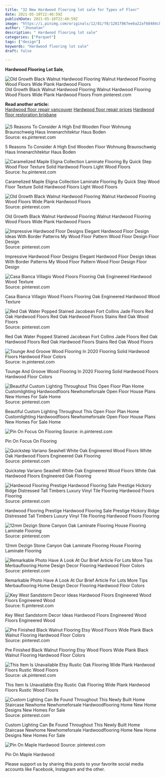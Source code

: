 ```yaml
---
title: "32 New Hardwood flooring lot sale for Types of Floor"
date: 2021-05-10T22:40:59Z
publishDate: 2021-05-10T22:40:59Z
image: "https://i.pinimg.com/originals/12/81/f8/1281f867ee6a22af68484cba95ae2241.jpg"
author: "Jhonatan"
description: " Hardwood flooring lot sale"
categories: ["Parquet"]
tags: ["design"]
keywords: "Hardwood flooring lot sale"
draft: false

---
```

<!-- Head tag Code -->
**Hardwood Flooring Lot Sale**, 

![Old Growth Black Walnut Hardwood Flooring Walnut Hardwood Flooring Wood Floors Wide Plank Hardwood Floors](https://i.pinimg.com/originals/35/a6/57/35a65775ece762e3bc213eb9b7a4b29b.jpg "Old Growth Black Walnut Hardwood Flooring Walnut Hardwood Flooring Wood Floors Wide Plank Hardwood Floors")
Old Growth Black Walnut Hardwood Flooring Walnut Hardwood Flooring Wood Floors Wide Plank Hardwood Floors From pinterest.com

**Read another article:**  
[Hardwood floor repair vancouver](/hardwood-floor-repair-vancouver/)
[Hardwood floor repair prices](/hardwood-floor-repair-prices/)
[Hardwood floor restoration brisbane](/hardwood-floor-restoration-brisbane/)




### 

 


![5 Reasons To Consider A High End Wooden Floor Wohnung Braunschweig Haus Innenarchitektur Haus Boden](https://i.pinimg.com/originals/53/75/7a/53757a3fcfad374c3f5ae28292613e7c.png "5 Reasons To Consider A High End Wooden Floor Wohnung Braunschweig Haus Innenarchitektur Haus Boden")
Source: es.pinterest.com

5 Reasons To Consider A High End Wooden Floor Wohnung Braunschweig Haus Innenarchitektur Haus Boden  

![Caramelized Maple Eligna Collection Laminate Flooring By Quick Step Wood Floor Texture Solid Hardwood Floors Light Wood Floors](https://i.pinimg.com/originals/48/af/27/48af272d3c85b4af61ee4e299ea8d162.jpg "Caramelized Maple Eligna Collection Laminate Flooring By Quick Step Wood Floor Texture Solid Hardwood Floors Light Wood Floors")
Source: hu.pinterest.com

Caramelized Maple Eligna Collection Laminate Flooring By Quick Step Wood Floor Texture Solid Hardwood Floors Light Wood Floors  

![Old Growth Black Walnut Hardwood Flooring Walnut Hardwood Flooring Wood Floors Wide Plank Hardwood Floors](https://i.pinimg.com/originals/35/a6/57/35a65775ece762e3bc213eb9b7a4b29b.jpg "Old Growth Black Walnut Hardwood Flooring Walnut Hardwood Flooring Wood Floors Wide Plank Hardwood Floors")
Source: pinterest.com

Old Growth Black Walnut Hardwood Flooring Walnut Hardwood Flooring Wood Floors Wide Plank Hardwood Floors  

![Impressive Hardwood Floor Designs Elegant Hardwood Floor Design Ideas With Border Patterns My Wood Floor Pattern Wood Floor Design Floor Design](https://i.pinimg.com/originals/d7/ef/17/d7ef177bdb305f6a1778b736f0c72009.jpg "Impressive Hardwood Floor Designs Elegant Hardwood Floor Design Ideas With Border Patterns My Wood Floor Pattern Wood Floor Design Floor Design")
Source: pinterest.com

Impressive Hardwood Floor Designs Elegant Hardwood Floor Design Ideas With Border Patterns My Wood Floor Pattern Wood Floor Design Floor Design  

![Casa Bianca Villagio Wood Floors Flooring Oak Engineered Hardwood Wood Texture](https://i.pinimg.com/564x/35/6c/b5/356cb5a2d1a7e4ffcb11738d40897e65.jpg "Casa Bianca Villagio Wood Floors Flooring Oak Engineered Hardwood Wood Texture")
Source: pinterest.com

Casa Bianca Villagio Wood Floors Flooring Oak Engineered Hardwood Wood Texture  

![Red Oak Water Popped Stained Jacobean Fort Collins Jade Floors Red Oak Hardwood Floors Red Oak Hardwood Floors Stains Red Oak Wood Floors](https://i.pinimg.com/564x/29/ea/e4/29eae4ff6cd1359396f7e8f7fed8fa85.jpg "Red Oak Water Popped Stained Jacobean Fort Collins Jade Floors Red Oak Hardwood Floors Red Oak Hardwood Floors Stains Red Oak Wood Floors")
Source: pinterest.com

Red Oak Water Popped Stained Jacobean Fort Collins Jade Floors Red Oak Hardwood Floors Red Oak Hardwood Floors Stains Red Oak Wood Floors  

![Tounge And Groove Wood Flooring In 2020 Flooring Solid Hardwood Floors Hardwood Floor Colors](https://i.pinimg.com/originals/d1/88/a8/d188a81a7af4afcde6591242cccd50d3.jpg "Tounge And Groove Wood Flooring In 2020 Flooring Solid Hardwood Floors Hardwood Floor Colors")
Source: in.pinterest.com

Tounge And Groove Wood Flooring In 2020 Flooring Solid Hardwood Floors Hardwood Floor Colors  

![Beautiful Custom Lighting Throughout This Open Floor Plan Home Customlighting Hardwoodfloors Newhomeforsale Open Floor House Plans New Homes For Sale Home](https://i.pinimg.com/originals/4d/33/68/4d3368b0c09f9f510798a2aab40b935c.jpg "Beautiful Custom Lighting Throughout This Open Floor Plan Home Customlighting Hardwoodfloors Newhomeforsale Open Floor House Plans New Homes For Sale Home")
Source: pinterest.com

Beautiful Custom Lighting Throughout This Open Floor Plan Home Customlighting Hardwoodfloors Newhomeforsale Open Floor House Plans New Homes For Sale Home  

![Pin On Focus On Flooring](https://i.pinimg.com/originals/b1/03/56/b10356a83ec5b4fdf25ae759e94ba995.gif "Pin On Focus On Flooring")
Source: in.pinterest.com

Pin On Focus On Flooring  

![Quickstep Variano Seashell White Oak Engineered Wood Floors White Oak Hardwood Floors Engineered Oak Flooring](https://i.pinimg.com/736x/ba/28/40/ba28402cb594afa481f6eace678fdace.jpg "Quickstep Variano Seashell White Oak Engineered Wood Floors White Oak Hardwood Floors Engineered Oak Flooring")
Source: pinterest.com

Quickstep Variano Seashell White Oak Engineered Wood Floors White Oak Hardwood Floors Engineered Oak Flooring  

![Hardwood Flooring Prestige Hardwood Flooring Sale Prestige Hickory Ridge Distressed Tall Timbers Luxury Vinyl Tile Flooring Hardwood Floors Flooring](https://i.pinimg.com/474x/c1/17/34/c117341ed85db196289aa697c666ee57.jpg "Hardwood Flooring Prestige Hardwood Flooring Sale Prestige Hickory Ridge Distressed Tall Timbers Luxury Vinyl Tile Flooring Hardwood Floors Flooring")
Source: pinterest.com

Hardwood Flooring Prestige Hardwood Flooring Sale Prestige Hickory Ridge Distressed Tall Timbers Luxury Vinyl Tile Flooring Hardwood Floors Flooring  

![12mm Dezign Stone Canyon Oak Laminate Flooring House Flooring Laminate Flooring](https://i.pinimg.com/564x/ba/35/e7/ba35e7dcf00673699f1135c24808a00b--wood-laminate-flooring-flooring-to-match-oak-cabinets.jpg "12mm Dezign Stone Canyon Oak Laminate Flooring House Flooring Laminate Flooring")
Source: pinterest.com

12mm Dezign Stone Canyon Oak Laminate Flooring House Flooring Laminate Flooring  

![Remarkable Photo Have A Look At Our Brief Article For Lots More Tips Merbauflooring Home Design Decor Flooring Hardwood Floor Colors](https://i.pinimg.com/originals/77/29/b6/7729b6478f4b3f0dd27479a1caffa255.jpg "Remarkable Photo Have A Look At Our Brief Article For Lots More Tips Merbauflooring Home Design Decor Flooring Hardwood Floor Colors")
Source: pinterest.com

Remarkable Photo Have A Look At Our Brief Article For Lots More Tips Merbauflooring Home Design Decor Flooring Hardwood Floor Colors  

![Key West Sandstorm Decor Ideas Hardwood Floors Engineered Wood Floors Engineered Wood](https://i.pinimg.com/originals/a3/0b/64/a30b64ce7e2ef649f313cc226693fa18.jpg "Key West Sandstorm Decor Ideas Hardwood Floors Engineered Wood Floors Engineered Wood")
Source: fi.pinterest.com

Key West Sandstorm Decor Ideas Hardwood Floors Engineered Wood Floors Engineered Wood  

![Pre Finished Black Walnut Flooring Etsy Wood Floors Wide Plank Black Walnut Flooring Hardwood Floor Colors](https://i.pinimg.com/originals/18/9f/a2/189fa232fe0ab3dfb7fa446079c6008d.jpg "Pre Finished Black Walnut Flooring Etsy Wood Floors Wide Plank Black Walnut Flooring Hardwood Floor Colors")
Source: pinterest.com

Pre Finished Black Walnut Flooring Etsy Wood Floors Wide Plank Black Walnut Flooring Hardwood Floor Colors  

![This Item Is Unavailable Etsy Rustic Oak Flooring Wide Plank Hardwood Floors Rustic Wood Floors](https://i.pinimg.com/736x/eb/91/49/eb9149e9a1bb879c10e30b5bfe936049.jpg "This Item Is Unavailable Etsy Rustic Oak Flooring Wide Plank Hardwood Floors Rustic Wood Floors")
Source: uk.pinterest.com

This Item Is Unavailable Etsy Rustic Oak Flooring Wide Plank Hardwood Floors Rustic Wood Floors  

![Custom Lighting Can Be Found Throughout This Newly Built Home Staircase Newhome Newhomeforsale Hardwoodflooring Home New Home Designs New Homes For Sale](https://i.pinimg.com/736x/20/9f/f8/209ff8f0760df43bb1fe326df7754df2.jpg "Custom Lighting Can Be Found Throughout This Newly Built Home Staircase Newhome Newhomeforsale Hardwoodflooring Home New Home Designs New Homes For Sale")
Source: pinterest.com

Custom Lighting Can Be Found Throughout This Newly Built Home Staircase Newhome Newhomeforsale Hardwoodflooring Home New Home Designs New Homes For Sale  

![Pin On Maple Hardwood](https://i.pinimg.com/originals/12/81/f8/1281f867ee6a22af68484cba95ae2241.jpg "Pin On Maple Hardwood")
Source: pinterest.com

Pin On Maple Hardwood  

Please support us by sharing this posts to your favorite social media accounts like Facebook, Instagram and the other.

